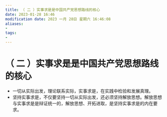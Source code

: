 ```yaml
---
title: （ 二 ）实事求是是中国共产党思想路线的核心
date: 2023-01-28 16:46
modification date: 2023 一月 28日 星期六 16:46:08
aliases: 
- 
tags: 
- 
---
```


# （ 二 ）实事求是是中国共产党思想路线的核心

- 一切从实际出发，理论联系实际，实事求是，在实践中检验和发展真理。
- 坚持实事求是，不仅要坚持一切从实际出发，还必须坚持解放思想。解放思想与实事求是是辩证统一的，解放思想、开拓进取，是坚持实事求是的内在要求。